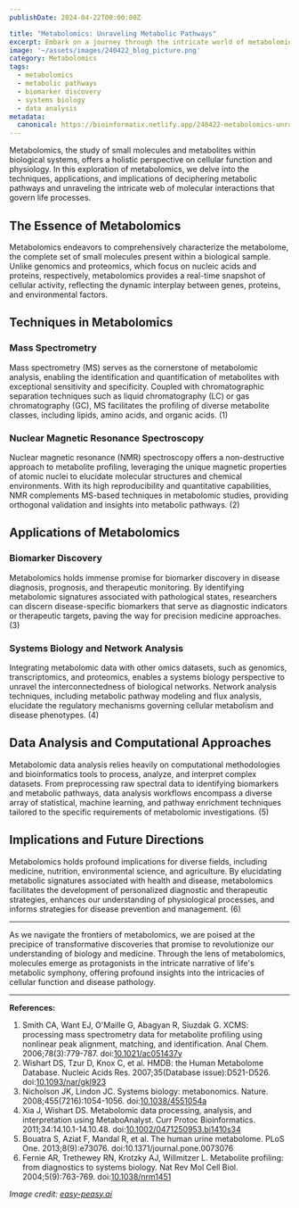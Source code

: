 ```yaml
---
publishDate: 2024-04-22T00:00:00Z

title: "Metabolomics: Unraveling Metabolic Pathways"
excerpt: Embark on a journey through the intricate world of metabolomics, where molecules become the protagonists in the narrative of life's metabolic symphony.
image: '~/assets/images/240422_blog_picture.png'
category: Metabolomics
tags:
  - metabolomics
  - metabolic pathways
  - biomarker discovery
  - systems biology
  - data analysis
metadata:
  canonical: https://bioinformatix.netlify.app/240422-metabolomics-unraveling-metabolic-pathways
---
```


Metabolomics, the study of small molecules and metabolites within biological systems, offers a holistic perspective on cellular function and physiology. In this exploration of metabolomics, we delve into the techniques, applications, and implications of deciphering metabolic pathways and unraveling the intricate web of molecular interactions that govern life processes.

## The Essence of Metabolomics

Metabolomics endeavors to comprehensively characterize the metabolome, the complete set of small molecules present within a biological sample. Unlike genomics and proteomics, which focus on nucleic acids and proteins, respectively, metabolomics provides a real-time snapshot of cellular activity, reflecting the dynamic interplay between genes, proteins, and environmental factors.

## Techniques in Metabolomics

### Mass Spectrometry

Mass spectrometry (MS) serves as the cornerstone of metabolomic analysis, enabling the identification and quantification of metabolites with exceptional sensitivity and specificity. Coupled with chromatographic separation techniques such as liquid chromatography (LC) or gas chromatography (GC), MS facilitates the profiling of diverse metabolite classes, including lipids, amino acids, and organic acids. (1)

### Nuclear Magnetic Resonance Spectroscopy

Nuclear magnetic resonance (NMR) spectroscopy offers a non-destructive approach to metabolite profiling, leveraging the unique magnetic properties of atomic nuclei to elucidate molecular structures and chemical environments. With its high reproducibility and quantitative capabilities, NMR complements MS-based techniques in metabolomic studies, providing orthogonal validation and insights into metabolic pathways. (2)

## Applications of Metabolomics

### Biomarker Discovery

Metabolomics holds immense promise for biomarker discovery in disease diagnosis, prognosis, and therapeutic monitoring. By identifying metabolomic signatures associated with pathological states, researchers can discern disease-specific biomarkers that serve as diagnostic indicators or therapeutic targets, paving the way for precision medicine approaches. (3)

### Systems Biology and Network Analysis

Integrating metabolomic data with other omics datasets, such as genomics, transcriptomics, and proteomics, enables a systems biology perspective to unravel the interconnectedness of biological networks. Network analysis techniques, including metabolic pathway modeling and flux analysis, elucidate the regulatory mechanisms governing cellular metabolism and disease phenotypes. (4)

## Data Analysis and Computational Approaches

Metabolomic data analysis relies heavily on computational methodologies and bioinformatics tools to process, analyze, and interpret complex datasets. From preprocessing raw spectral data to identifying biomarkers and metabolic pathways, data analysis workflows encompass a diverse array of statistical, machine learning, and pathway enrichment techniques tailored to the specific requirements of metabolomic investigations. (5)

## Implications and Future Directions

Metabolomics holds profound implications for diverse fields, including medicine, nutrition, environmental science, and agriculture. By elucidating metabolic signatures associated with health and disease, metabolomics facilitates the development of personalized diagnostic and therapeutic strategies, enhances our understanding of physiological processes, and informs strategies for disease prevention and management. (6)

***

As we navigate the frontiers of metabolomics, we are poised at the precipice of transformative discoveries that promise to revolutionize our understanding of biology and medicine. Through the lens of metabolomics, molecules emerge as protagonists in the intricate narrative of life's metabolic symphony, offering profound insights into the intricacies of cellular function and disease pathology.

***

**References:**

1. Smith CA, Want EJ, O'Maille G, Abagyan R, Siuzdak G. XCMS: processing mass spectrometry data for metabolite profiling using nonlinear peak alignment, matching, and identification. Anal Chem. 2006;78(3):779-787. doi:[10.1021/ac051437y](https://doi.org/10.1021/ac051437y)
2. Wishart DS, Tzur D, Knox C, et al. HMDB: the Human Metabolome Database. Nucleic Acids Res. 2007;35(Database issue):D521-D526. doi:[10.1093/nar/gkl923](https://doi.org/10.1093/nar/gkl923)
3. Nicholson JK, Lindon JC. Systems biology: metabonomics. Nature. 2008;455(7216):1054-1056. doi:[10.1038/4551054a](https://doi.org/10.1038/4551054a)
4. Xia J, Wishart DS. Metabolomic data processing, analysis, and interpretation using MetaboAnalyst. Curr Protoc Bioinformatics. 2011;34:14.10.1-14.10.48. doi:[10.1002/0471250953.bi1410s34](https://doi.org/10.1002/0471250953.bi1410s34)
5. Bouatra S, Aziat F, Mandal R, et al. The human urine metabolome. PLoS One. 2013;8(9):e73076. doi:10.1371/journal.pone.0073076
6. Fernie AR, Trethewey RN, Krotzky AJ, Willmitzer L. Metabolite profiling: from diagnostics to systems biology. Nat Rev Mol Cell Biol. 2004;5(9):763-769. doi:[10.1038/nrm1451](https://doi.org/10.1038/nrm1451)

*Image credit: [easy-peasy.ai](https://easy-peasy.ai/ai-image-generator/images/algal-cell-bacteria-interacting-exchange-micro-metabolites)*